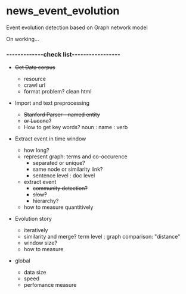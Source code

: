# news_event_evolution
Event evolution detection based on Graph network model

On working...

### -------------check list-----------------
* <del> Get Data corpus </del>
  - resource 
  - crawl url
  - format problem? clean html

* Import and text preprocessing
  - <del> Stanford Parser - named entity</del>
  - <del> or Lucene? </del>
  - How to get key words? noun : name : verb

* Extract event in time window
  - how long?
  - represent graph: terms and co-occurence
    - separated or unique?
    - same node or similarity link?
    - sentence level : doc level
  - extract event
    - <del> community detection? </del>
    - <del> slow? </del>
    - hierarchy?
  - how to measure quantitively

* Evolution story
  - iteratively
  - similarity and merge? term level : graph comparison: "distance"
  - window size?
  - how to measure
* global
  - data size
  - speed
  - perfomance measure
